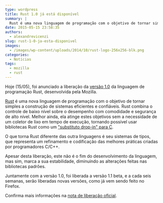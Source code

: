 ```yaml
---
type: wordpress
title: Rust 1.0 já está disponível
summary: |
  Rust é uma nova linguagem de programação com o objetivo de tornar simples a construção de sistemas eficientes e confiáveis. Rust combina o controle de baixo nível sobre o desempenho com comodidade e segurança de alto nível.
date: 2015-05-15 23:58:35
authors:
  - alexandrevicenzi
slug: rust-1-0-ja-esta-disponivel
images:
  - /images/wp-content/uploads/2014/10/rust-logo-256x256-blk.png
categories:
  - Notícias
tags:
  - mozilla
  - rust
---
```


Hoje (15/05), foi anunciado a liberação da <a href="https://github.com/rust-lang/rust/blob/master/RELEASES.md#version-100-may-2015" target="_blank">versão 1.0</a> da linguagem de programação Rust, desenvolvida pela Mozilla.

<a href="http://www.rust-lang.org/" target="_blank">Rust</a> é uma nova linguagem de programação com o objetivo de tornar simples a construção de sistemas eficientes e confiáveis. Rust combina o controle de baixo nível sobre o desempenho com comodidade e segurança de alto nível. Melhor ainda, ela atinge estes objetivos sem a necessidade de um coletor de lixo em tempo de execução, tornando possível usar bibliotecas Rust como um <a href="http://blog.rust-lang.org/2015/04/24/Rust-Once-Run-Everywhere.html" target="_blank">"substituto drop-in" para C</a>.

O que torna Rust diferente das outra linguagens é seu sistemas de tipos, que representa um refinamento e codificação das melhores práticas criadas por programadores C/C++.

Apesar desta liberação, este não é o fim do desenvolvimento da linguagem, mas sim, marca a sua estabilidade, diminuindo as alterações feitas nas bibliotecas padrões.

Juntamente com a versão 1.0, foi liberada a versão 1.1 beta, e a cada seis semanas, serão liberadas novas versões, como já vem sendo feito no Firefox.

Confirma mais informações na <a href="http://blog.rust-lang.org/2015/05/15/Rust-1.0.html" target="_blank">nota de liberação oficial</a>.
